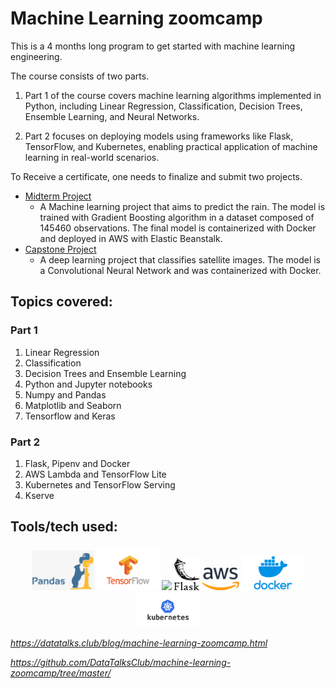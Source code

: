 # Machine Learning zoomcamp
This is a 4 months long program to get started with machine learning engineering.

The course consists of two parts.

1. Part 1 of the course covers machine learning algorithms implemented in Python, including Linear Regression, Classification, Decision Trees, Ensemble Learning, and Neural Networks.

1. Part 2 focuses on deploying models using frameworks like Flask, TensorFlow, and Kubernetes, enabling practical application of machine learning in real-world scenarios.

To Receive a certificate, one needs to finalize and submit two projects.
- [Midterm Project](https://github.com/batxes/MLzoomcamp/tree/main/midterm_project)
    - A Machine learning project that aims to predict the rain. The model is trained with Gradient Boosting algorithm in a dataset composed of 145460 observations. The final model is containerized with Docker and deployed in AWS with Elastic Beanstalk.
- [Capstone Project](https://github.com/batxes/MLzoomcamp/tree/main/capstone1)
    - A deep learning project that classifies satellite images. The model is a Convolutional Neural Network and was containerized with Docker.


## Topics covered:
### Part 1
1. Linear Regression
1. Classification
1. Decision Trees and Ensemble Learning
1. Python and Jupyter notebooks
1. Numpy and Pandas
1. Matplotlib and Seaborn
1. Tensorflow and Keras
### Part 2
1. Flask, Pipenv and Docker
1. AWS Lambda and TensorFlow Lite
1. Kubernetes and TensorFlow Serving
1. Kserve

## Tools/tech used:

<p align="center">
    <img src="icons/pandas.png" width="100">
    <img src="icons/tensorflow.png" width="100">
    <img src="icons/keras.jpg" width="50">
    <img src="icons/flask.png" width="40">
    <img src="icons/aws.png" width="60">
    <img src="icons/docker.png" width="100">
    <img src="icons/kubernetes.png" width="100">
</p>


*https://datatalks.club/blog/machine-learning-zoomcamp.html*

*https://github.com/DataTalksClub/machine-learning-zoomcamp/tree/master/*
